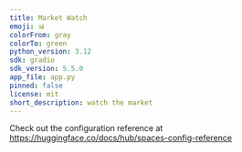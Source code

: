 ```yaml
---
title: Market Watch
emoji: 📊
colorFrom: gray
colorTo: green
python_version: 3.12
sdk: gradio
sdk_version: 5.5.0
app_file: app.py
pinned: false
license: mit
short_description: watch the market
---
```


Check out the configuration reference at https://huggingface.co/docs/hub/spaces-config-reference
